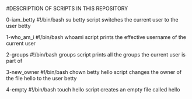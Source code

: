 #DESCRIPTION OF SCRIPTS IN THIS REPOSITORY

0-iam_betty
#!/bin/bash
su betty
script switches the current user to the user betty

1-who_am_i
#!/bin/bash
whoami
script prints the effective username of the current user

2-groups
#!/bin/bash
groups
script prints all the groups the current user is part of

3-new_owner
#!/bin/bash
chown betty hello
script changes the owner of the file hello to the user betty

4-empty
#!/bin/bash
touch hello
script creates an empty file called hello




